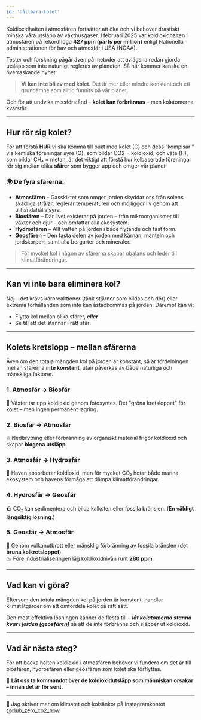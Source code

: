 ```yaml
---
id: 'hållbara-kolet'
---
```



Koldioxidhalten i atmosfären fortsätter att öka och vi behöver drastiskt minska våra utsläpp av växthusgaser. I februari 2025 var koldioxidhalten i atmosfären på rekordhöga **427 ppm (parts per million)** enligt Nationella administrationen för hav och atmosfär i USA (NOAA).

Tester och forskning pågår även på metoder att avlägsna redan gjorda utsläpp som inte naturligt regleras av planeten. Så här kommer kanske en överraskande nyhet:

> **Vi kan inte bli av med kolet.** Det är mer eller mindre konstant och ett grundämne som alltid funnits på vår planet.

Och för att undvika missförstånd – **kolet kan förbrännas** – men kolatomerna kvarstår.

---

## Hur rör sig kolet?

För att förstå **HUR** vi ska komma till bukt med kolet (C) och dess ”kompisar’” via kemiska föreningar syre (O), som bildar CO2 = koldioxid, och väte (H), som bildar CH₄ = metan, är det viktigt att förstå hur kolbaserade föreningar rör sig mellan olika **sfärer** som bygger upp och omger vår planet:

### 🌍 De fyra sfärerna:

- **Atmosfären** – Gasskiktet som omger jorden skyddar oss från solens skadliga strålar, reglerar temperaturen och möjliggör liv genom att tillhandahålla syre.
- **Biosfären** – Där livet existerar på jorden – från mikroorganismer till växter och djur – och omfattar alla ekosystem.
- **Hydrosfären** – Allt vatten på jorden i både flytande och fast form.
- **Geosfären** – Den fasta delen av jorden med kärnan, manteln och jordskorpan, samt alla bergarter och mineraler.

> För mycket kol i någon av sfärerna skapar obalans och leder till klimatförändringar.

---

## Kan vi inte bara eliminera kol?

Nej – det krävs kärnreaktioner (tänk stjärnor som bildas och dör) eller extrema förhållanden som inte kan åstadkommas på jorden. Däremot kan vi:

- Flytta kol mellan olika sfärer, ***eller***
- Se till att det stannar i rätt sfär

---

## Kolets kretslopp – mellan sfärerna

Även om den totala mängden kol på jorden är konstant, så är fördelningen mellan sfärerna **inte konstant**, utan påverkas av både naturliga och mänskliga faktorer.

### 1. Atmosfär → Biosfär  
🌿 Växter tar upp koldioxid genom fotosyntes. Det "gröna kretsloppet" för kolet – men ingen permanent lagring.

### 2. Biosfär → Atmosfär  
🔥 Nedbrytning eller förbränning av organiskt material frigör koldioxid och skapar **biogena utsläpp**.

### 3. Atmosfär → Hydrosfär  
🌊 Haven absorberar koldioxid, men för mycket CO₂ hotar både marina ekosystem och havens förmåga att dämpa klimatförändringar.

### 4. Hydrosfär → Geosfär  
🪨 CO₂ kan sedimentera och bilda kalksten eller fossila bränslen. (**En väldigt långsiktig lösning**.)

### 5. Geosfär → Atmosfär  
🌋 Genom vulkanutbrott eller mänsklig förbränning av fossila bränslen (det **bruna kolkretsloppet**).  
📉 Före industrialiseringen låg koldioxidnivån runt **280 ppm**.

---

## Vad kan vi göra?

Eftersom den totala mängden kol på jorden är konstant, handlar klimatåtgärder om att omfördela kolet på rätt sätt. 

Den mest effektiva lösningen känner de flesta till – ***låt kolatomerna stanna kvar i jorden (geosfären)*** så att de inte förbränns och släpper ut koldioxid. 

---

## Vad är nästa steg?

För att backa halten koldioxid i atmosfären behöver vi fundera om det är till biosfären, hydrosfären eller geosfären som kolet ska förflyttas. 

💬 **Låt oss ta kommandot över de koldioxidutsläpp som människan orsakar – innan det är för sent.**

---

📢 Jag skriver mer om klimatet och kolsänkor på Instagramkontot  
[@club_zero_co2_now](https://www.instagram.com/club_zero_co2_now/)